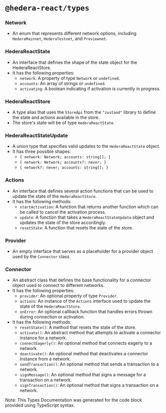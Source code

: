 # `@hedera-react/types`

### Network

- An enum that represents different network options, including `HederaMainnet`, `HederaTestnet`, and `Previewnet`.

### HederaReactState

- An interface that defines the shape of the state object for the HederaReactStore.
- It has the following properties:
  - `network`: A property of type `Network` or `undefined`.
  - `accounts`: An array of strings or `undefined`.
  - `activating`: A boolean indicating if activation is currently in progress.

### HederaReactStore

- A type alias that uses the `StoreApi` from the `"zustand"` library to define the state and actions available in the store.
- The store's state will be of type `HederaReactState`.

### HederaReactStateUpdate

- A union type that specifies valid updates to the `HederaReactState` object.
- It has three possible shapes:
  - `{ network: Network; accounts: string[]; }`
  - `{ network: Network; accounts?: never; }`
  - `{ network?: never; accounts: string[]; }`

### Actions

- An interface that defines several action functions that can be used to update the state of the `HederaReactStore`.
- It has the following methods:
  - `startActivation`: A function that returns another function which can be called to cancel the activation process.
  - `update`: A function that takes a `HederaReactStateUpdate` object and updates the state of the store accordingly.
  - `resetState`: A function that resets the state of the store.

### Provider

- An empty interface that serves as a placeholder for a provider object used by the `Connector` class.

### Connector

- An abstract class that defines the base functionality for a connector object used to connect to different networks.
- It has the following properties:
  - `provider`: An optional property of type `Provider`.
  - `actions`: An instance of the `Actions` interface used to update the state of the `HederaReactStore`.
  - `onError`: An optional callback function that handles errors thrown during connection or activation.
- It has the following methods:
  - `resetState()`: A method that resets the state of the store.
  - `activate()`: An abstract method that attempts to activate a connector instance for a network.
  - `connectEagerly()`: An optional method that connects eagerly to a network.
  - `deactivate()`: An optional method that deactivates a connector instance from a network.
  - `sendTransaction()`: An optional method that sends a transaction to a network.
  - `signMessage()`: An optional method that signs a message for a transaction on a network.
  - `signTransaction()`: An optional method that signs a transaction on a network.

Note: This Types Documentation was generated for the code block provided using TypeScript syntax.
